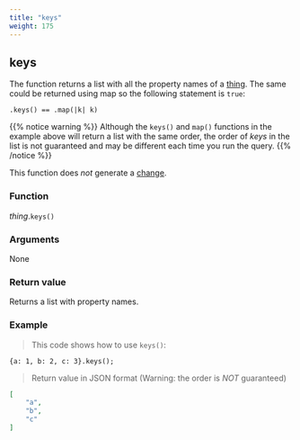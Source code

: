 ```yaml
---
title: "keys"
weight: 175
---
```


## keys

The function returns a list with all the property names of a [thing](..).
The same could be returned using map so the following statement is `true`:

`.keys() == .map(|k| k)`

{{% notice warning %}}
Although the `keys()` and `map()` functions in the example above will return a list with the same order,
the order of *keys* in the list is not guaranteed and may be different each time you run the query.
{{% /notice %}}

This function does *not* generate a [change](../../../overview/changes).

### Function

*thing*.`keys()`

### Arguments

None

### Return value

Returns a list with property names.

### Example

> This code shows how to use `keys()`:

```thingsdb,json_response
{a: 1, b: 2, c: 3}.keys();
```

> Return value in JSON format (Warning: the order is *NOT* guaranteed)

```json
[
    "a",
    "b",
    "c"
]
```
